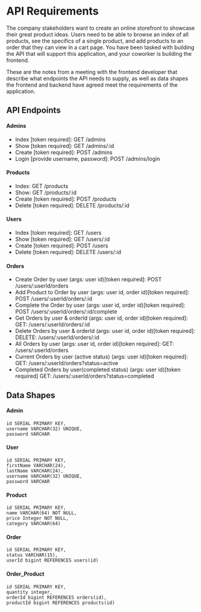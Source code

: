 # API Requirements

The company stakeholders want to create an online storefront to showcase their great product ideas. Users need to be able to browse an index of all products, see the specifics of a single product, and add products to an order that they can view in a cart page. You have been tasked with building the API that will support this application, and your coworker is building the frontend.

These are the notes from a meeting with the frontend developer that describe what endpoints the API needs to supply, as well as data shapes the frontend and backend have agreed meet the requirements of the application.

## API Endpoints

#### Admins

- Index [token required]: GET /admins
- Show [token required]: GET /admins/:id
- Create [token required]: POST /admins
- Login [provide username, password]: POST /admins/login

#### Products

- Index: GET /products
- Show: GET /products/:id
- Create [token required]: POST /products
- Delete [token required]: DELETE /products/:id

#### Users

- Index [token required]: GET /users
- Show [token required]: GET /users/:id
- Create [token required]: POST /users
- Delete [token required]: DELETE /users/:id

#### Orders

- Create Order by user (args: user id)[token required]: POST /users/:userId/orders
- Add Product to Order by user (args: user id, order id)[token required]: POST /users/:userId/orders/:id
- Complete the Order by user (args: user id, order id)[token required]: POST /users/:userId/orders/:id/complete
- Get Orders by user & orderId (args: user id, order id)[token required]: GET: /users/:userId/orders/:id
- Delete Orders by user & orderId (args: user id, order id)[token required]: DELETE: /users/:userId/orders/:id
- All Orders by user (args: user id, order id)[token required]: GET: /users/:userId/orders
- Current Orders by user (active status) (args: user id)[token required]: GET: /users/:userId/orders?status=active
- Completed Orders by user(completed status) (args: user id)[token required] GET: /users/:userId/orders?status=completed

## Data Shapes

#### Admin

```
id SERIAL PRIMARY KEY,
username VARCHAR(32) UNIQUE,
password VARCHAR
```

#### User

```
id SERIAL PRIMARY KEY,
firstName VARCHAR(24),
lastName VARCHAR(24),
username VARCHAR(32) UNIQUE,
password VARCHAR
```

#### Product

```
id SERIAL PRIMARY KEY,
name VARCHAR(64) NOT NULL,
price Integer NOT NULL,
category VARCHAR(64)
```

#### Order

```
id SERIAL PRIMARY KEY,
status VARCHAR(15),
userId bigint REFERENCES users(id)
```

#### Order_Product

```
id SERIAL PRIMARY KEY,
quantity integer,
orderId bigint REFERENCES orders(id),
productId bigint REFERENCES products(id)
```
